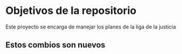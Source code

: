 # Objetivos de la repositorio

Este proyecto se encarga de manejar los planes de la liga de la justicia

## Estos combios son nuevos
